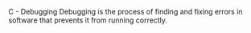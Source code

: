 C - Debugging
Debugging is the process of finding and fixing errors in software that prevents it from running correctly.
